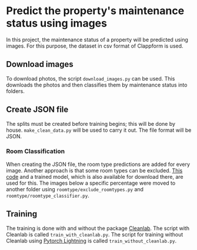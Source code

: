 # Predict the property's maintenance status using images

In this project, the maintenance status of a property will be predicted using images. For this purpose, the dataset in csv format of Clappform is used.

## Download images
To download photos, the script `download_images.py` can be used. This downloads the photos and then classifies them by maintenance status into folders.

## Create JSON file
The splits must be created before training begins; this will be done by house. `make_clean_data.py` will be used to carry it out. The file format will be JSON.

### Room Classification
When creating the JSON file, the room type predictions are added for every image. Another approach is that some room types can be excluded. [This code](https://github.com/tae898/room-classification) and a trained model, which is also available for download there, are used for this. 
The images below a specific percentage were moved to another folder using `roomtype/exclude_roomtypes.py` and `roomtype/roomtype_classifier.py`.

## Training
The training is done with and without the package [Cleanlab](https://cleanlab.ai/). The script with Cleanlab is called `train_with_cleanlab.py`.
The script for training without Cleanlab using [Pytorch Lightning](https://www.pytorchlightning.ai/) is called `train_without_cleanlab.py`.
